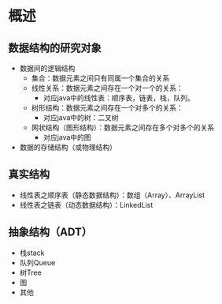 # 概述

## 数据结构的研究对象

- 数据间的逻辑结构
  - 集合：数据元素之间只有同属一个集合的关系
  - 线性关系：数据元素之间存在一个对一个的关系：
    - 对应java中的线性表：顺序表，链表，栈，队列。
  - 树形结构：数据元素之间存在一个对多个的关系：
    - 对应java中的树：二叉树
  - 网状结构（图形结构）：数据元素之间存在多个对多个的关系
    - 对应java中的图
- 数据的存储结构（或物理结构）

## 真实结构

- 线性表之顺序表（静态数据结构）：数组（Array）、ArrayList
- 线性表之链表（动态数据结构）：LinkedList

## 抽象结构（ADT）

- 栈stack
- 队列Queue
- 树Tree
- 图
- 其他